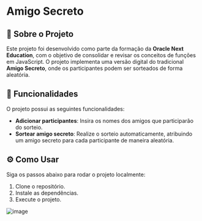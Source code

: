 # Amigo Secreto

## 🚀 Sobre o Projeto
Este projeto foi desenvolvido como parte da formação da **Oracle Next Education**, com o objetivo de consolidar e revisar os conceitos de funções em JavaScript. O projeto implementa uma versão digital do tradicional **Amigo Secreto**, onde os participantes podem ser sorteados de forma aleatória.

## 🧩 Funcionalidades
O projeto possui as seguintes funcionalidades:
- **Adicionar participantes**: Insira os nomes dos amigos que participarão do sorteio.
- **Sortear amigo secreto**: Realize o sorteio automaticamente, atribuindo um amigo secreto para cada participante de maneira aleatória.

## ⚙️ Como Usar
Siga os passos abaixo para rodar o projeto localmente:
1. Clone o repositório.
2. Instale as dependências.
3. Execute o projeto.

![image](https://github.com/user-attachments/assets/af8f044d-5abd-4fc6-be12-5f67f2cdd57a)
